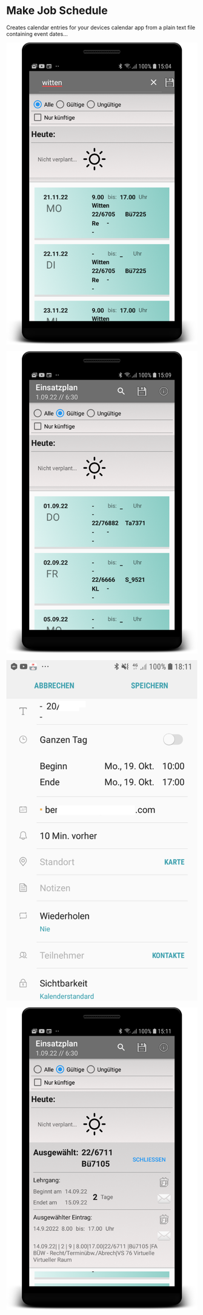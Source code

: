 Make Job Schedule
=================

Creates calendar entries for your devices calendar app from a plain text file containing event dates...

![](Shot_1.png)

![](Shot_2.png)

![](Instructions/shot_add_to_cal_mobile.png)

![](Shot_3.png)








